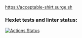 https://acceptable-shirt.surge.sh
### Hexlet tests and linter status:
[![Actions Status](https://github.com/vadymtel/layout-designer-project-lvl1/workflows/hexlet-check/badge.svg)](https://github.com/vadymtel/layout-designer-project-lvl1/actions)
